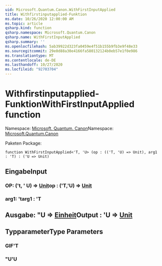 ```yaml
---
uid: Microsoft.Quantum.Canon.WithFirstInputApplied
title: Withfirstinputapplied-Funktion
ms.date: 10/26/2020 12:00:00 AM
ms.topic: article
qsharp.kind: function
qsharp.namespace: Microsoft.Quantum.Canon
qsharp.name: WithFirstInputApplied
qsharp.summary: ''
ms.openlocfilehash: 5ab39922d323fa0459e4f51b155b9fb3e9f48e33
ms.sourcegitcommit: 29e0d88a30e4166fa580132124b0eb57e1f0e986
ms.translationtype: MT
ms.contentlocale: de-DE
ms.lasthandoff: 10/27/2020
ms.locfileid: "92703704"
---
```

# <a name="withfirstinputapplied-function"></a><span data-ttu-id="c0686-102">Withfirstinputapplied-Funktion</span><span class="sxs-lookup"><span data-stu-id="c0686-102">WithFirstInputApplied function</span></span>

<span data-ttu-id="c0686-103">Namespace: [Microsoft. Quantum. Canon](xref:Microsoft.Quantum.Canon)</span><span class="sxs-lookup"><span data-stu-id="c0686-103">Namespace: [Microsoft.Quantum.Canon](xref:Microsoft.Quantum.Canon)</span></span>

<span data-ttu-id="c0686-104">Paketen [](https://nuget.org/packages/)</span><span class="sxs-lookup"><span data-stu-id="c0686-104">Package: [](https://nuget.org/packages/)</span></span>




```qsharp
function WithFirstInputApplied<'T, 'U> (op : (('T, 'U) => Unit), arg1 : 'T) : ('U => Unit)
```


## <a name="input"></a><span data-ttu-id="c0686-105">Eingabe</span><span class="sxs-lookup"><span data-stu-id="c0686-105">Input</span></span>

### <a name="op--tu--unit"></a><span data-ttu-id="c0686-106">OP: ('t, ' U) => [Unit](xref:microsoft.quantum.lang-ref.unit)</span><span class="sxs-lookup"><span data-stu-id="c0686-106">op : ('T,'U) => [Unit](xref:microsoft.quantum.lang-ref.unit)</span></span> 




### <a name="arg1--t"></a><span data-ttu-id="c0686-107">arg1: 't</span><span class="sxs-lookup"><span data-stu-id="c0686-107">arg1 : 'T</span></span>





## <a name="output--u--unit"></a><span data-ttu-id="c0686-108">Ausgabe: "U => [Einheit](xref:microsoft.quantum.lang-ref.unit)</span><span class="sxs-lookup"><span data-stu-id="c0686-108">Output : 'U => [Unit](xref:microsoft.quantum.lang-ref.unit)</span></span> 



## <a name="type-parameters"></a><span data-ttu-id="c0686-109">Typparameter</span><span class="sxs-lookup"><span data-stu-id="c0686-109">Type Parameters</span></span>

### <a name="t"></a><span data-ttu-id="c0686-110">GIF</span><span class="sxs-lookup"><span data-stu-id="c0686-110">'T</span></span>


### <a name="u"></a><span data-ttu-id="c0686-111">"U</span><span class="sxs-lookup"><span data-stu-id="c0686-111">'U</span></span>

